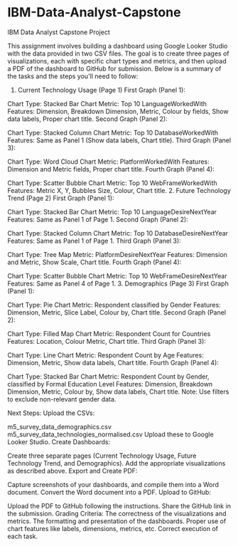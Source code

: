 # IBM-Data-Analyst-Capstone
IBM Data Analyst Capstone Project

This assignment involves building a dashboard using Google Looker Studio with the data provided in two CSV files. The goal is to create three pages of visualizations, each with specific chart types and metrics, and then upload a PDF of the dashboard to GitHub for submission. Below is a summary of the tasks and the steps you'll need to follow:

1. Current Technology Usage (Page 1)
First Graph (Panel 1):

Chart Type: Stacked Bar Chart
Metric: Top 10 LanguageWorkedWith
Features: Dimension, Breakdown Dimension, Metric, Colour by fields, Show data labels, Proper chart title.
Second Graph (Panel 2):

Chart Type: Stacked Column Chart
Metric: Top 10 DatabaseWorkedWith
Features: Same as Panel 1 (Show data labels, Chart title).
Third Graph (Panel 3):

Chart Type: Word Cloud Chart
Metric: PlatformWorkedWith
Features: Dimension and Metric fields, Proper chart title.
Fourth Graph (Panel 4):

Chart Type: Scatter Bubble Chart
Metric: Top 10 WebFrameWorkedWith
Features: Metric X, Y, Bubbles Size, Colour, Chart title.
2. Future Technology Trend (Page 2)
First Graph (Panel 1):

Chart Type: Stacked Bar Chart
Metric: Top 10 LanguageDesireNextYear
Features: Same as Panel 1 of Page 1.
Second Graph (Panel 2):

Chart Type: Stacked Column Chart
Metric: Top 10 DatabaseDesireNextYear
Features: Same as Panel 1 of Page 1.
Third Graph (Panel 3):

Chart Type: Tree Map
Metric: PlatformDesireNextYear
Features: Dimension and Metric, Show Scale, Chart title.
Fourth Graph (Panel 4):

Chart Type: Scatter Bubble Chart
Metric: Top 10 WebFrameDesireNextYear
Features: Same as Panel 4 of Page 1.
3. Demographics (Page 3)
First Graph (Panel 1):

Chart Type: Pie Chart
Metric: Respondent classified by Gender
Features: Dimension, Metric, Slice Label, Colour by, Chart title.
Second Graph (Panel 2):

Chart Type: Filled Map Chart
Metric: Respondent Count for Countries
Features: Location, Colour Metric, Chart title.
Third Graph (Panel 3):

Chart Type: Line Chart
Metric: Respondent Count by Age
Features: Dimension, Metric, Show data labels, Chart title.
Fourth Graph (Panel 4):

Chart Type: Stacked Bar Chart
Metric: Respondent Count by Gender, classified by Formal Education Level
Features: Dimension, Breakdown Dimension, Metric, Colour by, Show data labels, Chart title.
Note: Use filters to exclude non-relevant gender data.

Next Steps:
Upload the CSVs:

m5_survey_data_demographics.csv
m5_survey_data_technologies_normalised.csv
Upload these to Google Looker Studio.
Create Dashboards:

Create three separate pages (Current Technology Usage, Future Technology Trend, and Demographics).
Add the appropriate visualizations as described above.
Export and Create PDF:

Capture screenshots of your dashboards, and compile them into a Word document.
Convert the Word document into a PDF.
Upload to GitHub:

Upload the PDF to GitHub following the instructions.
Share the GitHub link in the submission.
Grading Criteria:
The correctness of the visualizations and metrics.
The formatting and presentation of the dashboards.
Proper use of chart features like labels, dimensions, metrics, etc.
Correct execution of each task.
